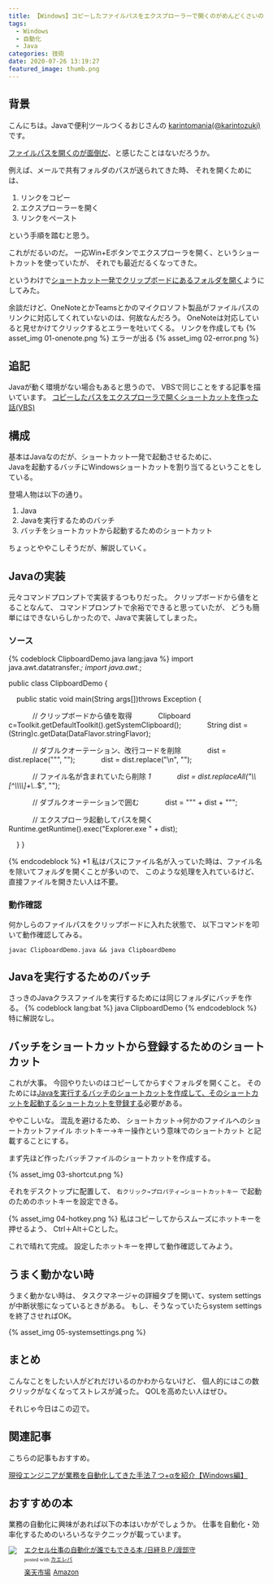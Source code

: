 ```yaml
---
title: 【Windows】コピーしたファイルパスをエクスプローラーで開くのがめんどくさいので、ショートカット一発にした話
tags:
  - Windows
  - 自動化
  - Java
categories: 技術
date: 2020-07-26 13:19:27
featured_image: thumb.png
---
```



## 背景
こんにちは。Javaで便利ツールつくるおじさんの [karintomania(@karintozuki)](https://twitter.com/karintozuki)です。  

<u>ファイルパスを開くのが面倒だ</u>、と感じたことはないだろうか。
<!-- more -->
例えば、メールで共有フォルダのパスが送られてきた時、
それを開くためには、
1. リンクをコピー
1. エクスプローラーを開く
1. リンクをペースト

という手順を踏むと思う。

これがだるいのだ。
一応Win+Eボタンでエクスプローラを開く、というショートカットを使っていたが、
それでも最近だるくなってきた。

というわけで<u>ショートカット一発でクリップボードにあるフォルダを開く</u>ようにしてみた。

余談だけど、OneNoteとかTeamsとかのマイクロソフト製品がファイルパスのリンクに対応してくれていないのは、何故なんだろう。
OneNoteは対応していると見せかけてクリックするとエラーを吐いてくる。
リンクを作成しても
{% asset_img 01-onenote.png %}
エラーが出る
{% asset_img 02-error.png %}

## 追記
Javaが動く環境がない場合もあると思うので、
VBSで同じことをする記事を描いています。
[コピーしたパスをエクスプローラで開くショートカットを作った話(VBS)](/2020/12/2020-1209-open-folder-vbs/)

## 構成
基本はJavaなのだが、ショートカット一発で起動させるために、  
Javaを起動するバッチにWindowsショートカットを割り当てるということをしている。

登場人物は以下の通り。
1. Java
1. Javaを実行するためのバッチ
1. バッチをショートカットから起動するためのショートカット

ちょっとややこしそうだが、解説していく。

## Javaの実装
元々コマンドプロンプトで実装するつもりだった。
クリップボードから値をとることなんて、
コマンドプロンプトで余裕でできると思っていたが、
どうも簡単にはできないらしかったので、Javaで実装してしまった。

### ソース

{% codeblock ClipboardDemo.java lang:java %}
import java.awt.datatransfer.*;
import java.awt.*;

public class ClipboardDemo {

    public static void main(String args[])throws Exception {

            // クリップボードから値を取得
            Clipboard c=Toolkit.getDefaultToolkit().getSystemClipboard();
            String dist = (String)c.getData(DataFlavor.stringFlavor);

            // ダブルクオーテーション、改行コードを削除
            dist = dist.replace("\"", "");
            dist = dist.replace("\n", "");

            // ファイル名が含まれていたら削除 *1
            dist = dist.replaceAll("\\\\[^\\\\\\\\]+\\..*$", "");

            // ダブルクオーテーションで囲む
            dist = "\"" + dist + "\"";

            // エクスプローラ起動してパスを開く
            Runtime.getRuntime().exec("Explorer.exe " + dist);

    }
}

{% endcodeblock %}
*1
私はパスにファイル名が入っていた時は、ファイル名を除いてフォルダを開くことが多いので、
このような処理を入れているけど、直接ファイルを開きたい人は不要。

### 動作確認

何かしらのファイルパスをクリップボードに入れた状態で、
以下コマンドを叩いて動作確認してみる。

```javac ClipboardDemo.java && java ClipboardDemo```

## Javaを実行するためのバッチ
さっきのJavaクラスファイルを実行するためには同じフォルダにバッチを作る。
{% codeblock lang:bat %}
java ClipboardDemo
{% endcodeblock %}
特に解説なし。

## バッチをショートカットから登録するためのショートカット
これが大事。
今回やりたいのはコピーしてからすぐフォルダを開くこと。
そのためには<u>Javaを実行するバッチのショートカットを作成して、そのショートカットを起動するショートカットを登録する</u>必要がある。

ややこしいな。
混乱を避けるため、
ショートカット→何かのファイルへのショートカットファイル
ホットキー→キー操作という意味でのショートカット
と記載することにする。

まず先ほど作ったバッチファイルのショートカットを作成する。

{% asset_img 03-shortcut.png %}

それをデスクトップに配置して、
`右クリック→プロパティ→ショートカットキー`
で起動のためのホットキーを設定できる。

{% asset_img 04-hotkey.png %}
私はコピーしてからスムーズにホットキーを押せるよう、
Ctrl＋Alt＋Cとした。

これで晴れて完成。
設定したホットキーを押して動作確認してみよう。

## うまく動かない時
うまく動かない時は、
タスクマネージャの詳細タブを開いて、system settingsが中断状態になっているときがある。
もし、そうなっていたらsystem settingsを終了させればOK。

{% asset_img 05-systemsettings.png %}
## まとめ
こんなことをしたい人がどれだけいるのかわからないけど、
個人的にはこの数クリックがなくなってストレスが減った。
QOLを高めたい人はぜひ。

それじゃ今日はこの辺で。

## 関連記事
こちらの記事もおすすめ。  

[現役エンジニアが業務を自動化してきた手法７つ+αを紹介【Windows編】](/2020/07/2020-0712-windowsAutomation/)

## おすすめの本
業務の自動化に興味があれば以下の本はいかがでしょうか。
仕事を自動化・効率化するためのいろいろなテクニックが載っています。
<div class="kaerebalink-box" style="text-align:left;padding-bottom:20px;font-size:small;zoom: 1;overflow: hidden;"><div class="kaerebalink-image" style="float:left;margin:0 15px 10px 0;"><a href="https://rpx.a8.net/svt/ejp?a8mat=3BK2F7+C8KSFM+2HOM+BWGDT&rakuten=y&a8ejpredirect=https%3A%2F%2Fhb.afl.rakuten.co.jp%2Fhgc%2Fg00reb44.2bo11755.g00reb44.2bo12ad3%2Fa20081060992_3BK2F7_C8KSFM_2HOM_BWGDT%3Fpc%3Dhttps%253A%252F%252Fitem.rakuten.co.jp%252Frakutenkobo-ebooks%252F53e71415752d30c3aaa8993b57def440%252F%26m%3Dhttp%253A%252F%252Fm.rakuten.co.jp%252Frakutenkobo-ebooks%252Fi%252F18962107%252F" target="_blank"><img src="https://thumbnail.image.rakuten.co.jp/ran/img/2001/0009/784/822/295/950/20010009784822295950_1.jpg?_ex=320x320" style="border: none;"></a></div><div class="kaerebalink-info" style="line-height:120%;zoom: 1;overflow: hidden;"><div class="kaerebalink-name" style="margin-bottom:10px;line-height:120%"><a href="https://rpx.a8.net/svt/ejp?a8mat=3BK2F7+C8KSFM+2HOM+BWGDT&rakuten=y&a8ejpredirect=https%3A%2F%2Fhb.afl.rakuten.co.jp%2Fhgc%2Fg00reb44.2bo11755.g00reb44.2bo12ad3%2Fa20081060992_3BK2F7_C8KSFM_2HOM_BWGDT%3Fpc%3Dhttps%253A%252F%252Fitem.rakuten.co.jp%252Frakutenkobo-ebooks%252F53e71415752d30c3aaa8993b57def440%252F%26m%3Dhttp%253A%252F%252Fm.rakuten.co.jp%252Frakutenkobo-ebooks%252Fi%252F18962107%252F" target="_blank">エクセル仕事の自動化が誰でもできる本   /日経ＢＰ/渡部守</a><div class="kaerebalink-powered-date" style="font-size:8pt;margin-top:5px;font-family:verdana;line-height:120%">posted with <a href="https://kaereba.com" rel="nofollow" target="_blank">カエレバ</a></div></div><div class="kaerebalink-detail" style="margin-bottom:5px;"></div><div class="kaerebalink-link1" style="margin-top:10px;"><div class="shoplinkrakuten" style="display:inline;margin-right:5px"><a href="https://rpx.a8.net/svt/ejp?a8mat=3BK2F7+C8KSFM+2HOM+BWGDT&rakuten=y&a8ejpredirect=https%3A%2F%2Fhb.afl.rakuten.co.jp%2Fhgc%2Fg00reb44.2bo11755.g00reb44.2bo12ad3%2Fa20081060992_3BK2F7_C8KSFM_2HOM_BWGDT%3Fpc%3Dhttps%253A%252F%252Fitem.rakuten.co.jp%252Frakutenkobo-ebooks%252F53e71415752d30c3aaa8993b57def440%252F%26m%3Dhttp%253A%252F%252Fm.rakuten.co.jp%252Frakutenkobo-ebooks%252Fi%252F18962107%252F" target="_blank">楽天市場</a></div><div class="shoplinkamazon" style="display:inline;margin-right:5px"><a href="https://px.a8.net/svt/ejp?a8mat=3BK5JU+7IW90Y+249K+BWGDT&a8ejpredirect=https%3A%2F%2Fwww.amazon.co.jp%2Fdp%2F4822295958%2F%3Ftag%3Da8-affi-307152-22" target="_blank">Amazon</a></div></div></div><div class="booklink-footer" style="clear: left"></div></div>